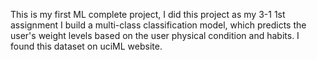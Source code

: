 This is my first ML complete project, I did this project as my 3-1 1st assignment
I build a multi-class classification model, which predicts the user's weight levels based on the user physical condition and habits.
I found this dataset on uciML website.